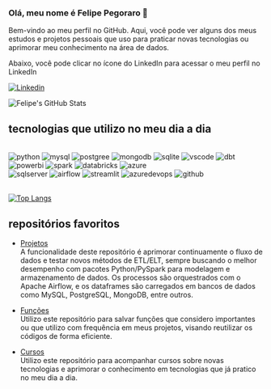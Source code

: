 ### Olá, meu nome é Felipe Pegoraro 👋

Bem-vindo ao meu perfil no GitHub. Aqui, você pode ver alguns dos meus estudos e projetos pessoais que uso para praticar novas tecnologias ou aprimorar meu conhecimento na área de dados.

Abaixo, você pode clicar no ícone do LinkedIn para acessar o meu perfil no LinkedIn 

[![Linkedin](https://img.shields.io/badge/LinkedIn-0077B5?style=for-the-badge&logo=linkedin&logoColor=white)](https://www.linkedin.com/in/felipepegoraro/)


![Felipe's GitHub Stats](https://github-readme-stats.vercel.app/api?username=felipegoraroficial&show_icons=true&theme=dracula)


## tecnologias que utilizo no meu dia a dia

<div style="display: inline_block"><br/>
    <img aling="center" alt="python" src="https://img.shields.io/badge/Python-3776AB?style=for-the-badge&logo=python&logoColor=white" />
    <img aling="center" alt="mysql" src="https://img.shields.io/badge/MySQL-00000F?style=for-the-badge&logo=mysql&logoColor=white" />
    <img aling="center" alt="postgree" src="https://img.shields.io/badge/PostgreSQL-316192?style=for-the-badge&logo=postgresql&logoColor=white" />
    <img aling="center" alt="mongodb" src="https://img.shields.io/badge/MongoDB-4EA94B?style=for-the-badge&logo=mongodb&logoColor=white" />
    <img aling="center" alt="sqlite" src="https://img.shields.io/badge/SQLite-07405E?style=for-the-badge&logo=sqlite&logoColor=white" />
    <img aling="center" alt="vscode" src="https://img.shields.io/badge/Visual_Studio_Code-0078D4?style=for-the-badge&logo=visual%20studio%20code&logoColor=white" />
    <img aling="center" alt="dbt" src="https://img.shields.io/badge/dbt-FF694B?style=for-the-badge&logo=dbt&logoColor=white" />
</div>
<div style="display: inline_block">
    <img aling="center" alt="powerbi" src="https://img.shields.io/badge/PowerBI-F2C811?style=for-the-badge&logo=Power%20BI&logoColor=white" />
    <img aling="center" alt="spark" src="https://img.shields.io/badge/Apache_Spark-FFFFFF?style=for-the-badge&logo=apachespark&logoColor=#E35A16" />
    <img aling="center" alt="databricks" src="https://img.shields.io/badge/Databricks-FF3621?style=for-the-badge&logo=Databricks&logoColor=white" />
    <img aling="center" alt="azure" src="https://img.shields.io/badge/Microsoft_Azure-0089D6?style=for-the-badge&logo=microsoft-azure&logoColor=white" />
</div>
<div style="display: inline_block">
    <img aling="center" alt="sqlserver" src="https://img.shields.io/badge/Microsoft%20SQL%20Server-CC2927?style=for-the-badge&logo=microsoft%20sql%20server&logoColor=white" />
    <img aling="center" alt="airflow" src="https://img.shields.io/badge/Airflow-017CEE?style=for-the-badge&logo=Apache%20Airflow&logoColor=white" />
    <img aling="center" alt="streamlit" src="https://img.shields.io/badge/Streamlit-FF4B4B?style=for-the-badge&logo=Streamlit&logoColor=white" />
    <img aling="center" alt="azuredevops" src="https://img.shields.io/badge/Azure_DevOps-0078D7?style=for-the-badge&logo=azure-devops&logoColor=white" />
    <img aling="center" alt="github" src="https://img.shields.io/badge/GitHub-100000?style=for-the-badge&logo=github&logoColor=white" />
</div>
<br>

[![Top Langs](https://github-readme-stats.vercel.app/api/top-langs/?username=felipegoraroficial)](https://github.com/anuraghazra/github-readme-stats)

## repositórios favoritos

- [Projetos](https://github.com/felipegoraroficial/projetos)<br/>
A funcionalidade deste repositório é aprimorar continuamente o fluxo de dados e testar novos métodos de ETL/ELT, sempre buscando o melhor desempenho com pacotes Python/PySpark para modelagem e armazenamento de dados. Os processos são orquestrados com o Apache Airflow, e os dataframes são carregados em bancos de dados como MySQL, PostgreSQL, MongoDB, entre outros.

- [Funções](https://github.com/felipegoraroficial/meus-scripts)<br/>
Utilizo este repositório para salvar funções que considero importantes ou que utilizo com frequência em meus projetos, visando reutilizar os códigos de forma eficiente.

- [Cursos](https://github.com/felipegoraroficial/cursos)<br/>
Utilizo este repositório para acompanhar cursos sobre novas tecnologias e aprimorar o conhecimento em tecnologias que já pratico no meu dia a dia.
